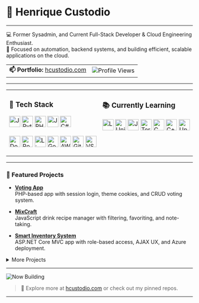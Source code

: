 # 👋 Henrique Custodio

---

💻 Former Sysadmin, and Current Full-Stack Developer & Cloud Engineering Enthusiast.   
🔧 Focused on automation, backend systems, and building efficient, scalable applications on the cloud. 

<table width="100%">
  <tr>
    <td><strong>📫 Portfolio:</strong> <a href="https://hcustodio.com">hcustodio.com</a></td>
    <td align="right"><img src="https://komarev.com/ghpvc/?username=hcustod&color=blue&style=flat-square" alt="Profile Views"/></td>
  </tr>
</table>

---

<table>
  <tr>
    <td width="50%" valign="top">

### 🚀 Tech Stack

<p align="left">
  <img src="https://cdn.simpleicons.org/javascript/F7DF1E" height="30" title="JavaScript" />
  <img src="https://cdn.simpleicons.org/python/3776AB" height="30" title="Python" />
  <img src="https://cdn.simpleicons.org/php/777BB4" height="30" title="PHP" />
  <img src="https://cdn.simpleicons.org/openjdk/007396" height="30" title="Java (OpenJDK)" />
  <img src="https://cdn.simpleicons.org/dotnet/512BD4" height="30" title="C#" />
  <br><br>
  <img src="https://cdn.simpleicons.org/docker/2496ED" height="30" title="Docker" />
  <img src="https://cdn.simpleicons.org/postgresql/4169E1" height="30" title="PostgreSQL" />
  <img src="https://cdn.simpleicons.org/linux/000000" height="30" title="Linux" />
  <img src="https://cdn.simpleicons.org/googlecloud/4285F4" height="30" title="Google Cloud" />
  <img src="https://cdn.simpleicons.org/amazonaws/232F3E" height="30" title="AWS" />
  <img src="https://cdn.simpleicons.org/git/F05032" height="30" title="Git" />
  <img src="https://cdn.simpleicons.org/visualstudiocode/007ACC" height="30" title="VS Code" />
</p>


</td>
<td width="50%" valign="top">

### 📚 Currently Learning

<p align="left">
  <img src="https://cdn.simpleicons.org/laravel/FF2D20" height="30" title="Laravel" />
  <img src="https://cdn.simpleicons.org/unity/000000" height="30" title="Unity" />
  <img src="https://cdn.simpleicons.org/openjdk/007396" height="30" title="JavaFX (OpenJDK)" />
  <img src="https://cdn.simpleicons.org/terraform/623CE4" height="30" title="Terraform" />
  <img src="https://cdn.simpleicons.org/c/00599C" height="30" title="C" />
  <img src="https://cdn.simpleicons.org/cplusplus/00599C" height="30" title="C++" />
  <img src="https://upload.wikimedia.org/wikipedia/commons/2/2d/Unreal_Engine_Logo.svg" height="30" title="Unreal Engine" />
</p>

</td>
  </tr>
</table>

---

### 📂 Featured Projects

- [**Voting App**](https://github.com/hcustod/voting-app)  
  PHP-based app with session login, theme cookies, and CRUD voting system.

- [**MixCraft**](https://github.com/hcustod/mixcraft)  
  JavaScript drink recipe manager with filtering, favoriting, and note-taking.

- [**Smart Inventory System**](https://github.com/hcustod/inventory-management)  
  ASP.NET Core MVC app with role-based access, AJAX UX, and Azure deployment.

<details>
  <summary>More Projects</summary>

- 🎮 [**Gomoku Game**](https://github.com/hcustod/gomoku-game) — Java, Minimax AI  
- 🧙 [**ASCII Roguelike**](https://github.com/hcustod/ascii-rogue) — Terminal adventure in Python  
- ✈️ [**Flight Reservation System**](https://github.com/hcustod/FlightReservationSystem) — C# console app with file I/O

</details>

---

![Now Building](https://img.shields.io/badge/Now_Building-MixCraft-orange?style=flat-square&logo=codewars)

> 🔗 Explore more at [hcustodio.com](https://hcustodio.com) or check out my pinned repos.

---

